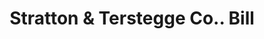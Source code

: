 ---
doi: 10.7916/D8Z90QJP
date_other: '1900'
date_other_textual: 1900-1909
form: printed ephemera
genre:
- Invoices
name:
- Stratton & Terstegge Co.
object_in_context_url: https://biggert.cul.columbia.edu/items/view/ave_biggert_01763
subject_hierarchical_geographic:
- Louisville, Kentucky, United States
subject_name:
- Stratton & Terstegge Co.
title: Stratton & Terstegge Co.. Bill
sort_title: Stratton & Terstegge Co.. Bill
call_number: ave_biggert_01763
coordinates:
- 38.22533333333334,-85.74166666666667
pid: ave_biggert_01763
identifiers: ave_biggert_01763
canvas_id: ldpd:397021
permalink: "/items/ave_biggert_01763/"
layout: iiif-image-page
---
